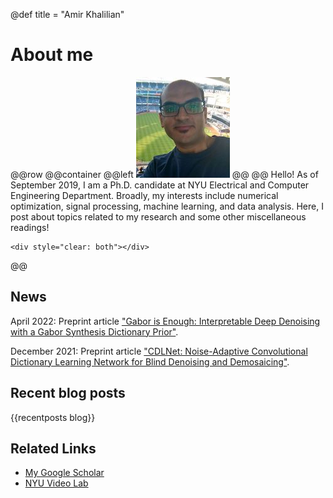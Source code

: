 @def title = "Amir Khalilian"

# About me
@@row
@@container
@@left ![](/assets/my_avatar.jpg) @@
@@
Hello! As of September 2019, I am a Ph.D. candidate at NYU Electrical and Computer Engineering Department. Broadly, my interests include numerical optimization, signal processing, machine learning, and data analysis. Here, I post about topics related to my research and some other miscellaneous readings!
~~~
<div style="clear: both"></div>
~~~
@@

## News
April 2022: Preprint article ["Gabor is Enough: Interpretable Deep Denoising with a Gabor Synthesis Dictionary Prior"](https://arxiv.org/abs/2204.11146).

December 2021: Preprint article ["CDLNet: Noise-Adaptive Convolutional Dictionary Learning Network for Blind Denoising and Demosaicing"](https://arxiv.org/abs/2112.00913).

## Recent blog posts
{{recentposts blog}}

## Related Links
* [My Google Scholar](https://scholar.google.com/citations?user=77m7Q-UAAAAJ&hl=en&oi=ao)
* [NYU Video Lab](https://wp.nyu.edu/videolab/)
